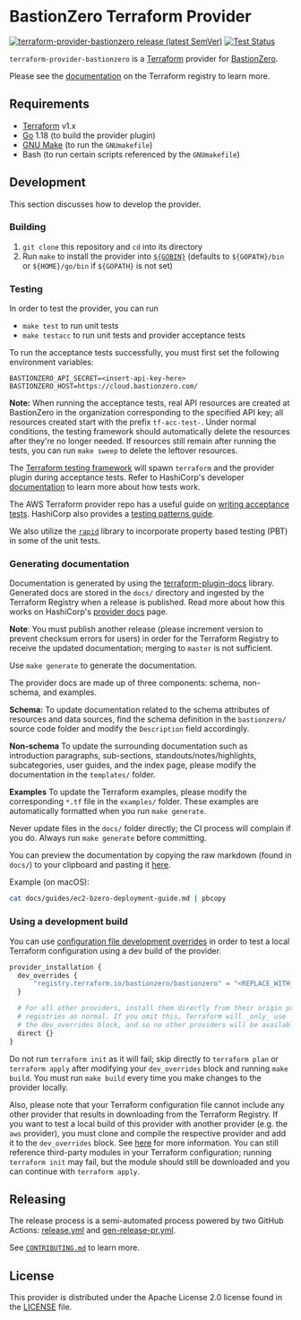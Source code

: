# BastionZero Terraform Provider

[![terraform-provider-bastionzero release (latest SemVer)](https://img.shields.io/github/v/release/bastionzero/terraform-provider-bastionzero?sort=semver)](https://github.com/bastionzero/terraform-provider-bastionzero/releases)
[![Test Status](https://github.com/bastionzero/terraform-provider-bastionzero/actions/workflows/acceptance-tests.yml/badge.svg?branch=master)](https://github.com/bastionzero/terraform-provider-bastionzero/actions/workflows/acceptance-tests.yml?query=branch%3Amaster)

`terraform-provider-bastionzero` is a [Terraform](https://www.terraform.io/)
provider for [BastionZero](https://www.bastionzero.com/).

Please see the
[documentation](https://registry.terraform.io/providers/bastionzero/bastionzero/latest/docs)
on the Terraform registry to learn more.

## Requirements
- [Terraform](https://www.terraform.io/downloads.html) v1.x
- [Go](https://golang.org/doc/install) 1.18 (to build the provider plugin)
- [GNU Make](https://www.gnu.org/software/make/) (to run the `GNUmakefile`)
- Bash (to run certain scripts referenced by the `GNUmakefile`)

## Development

This section discusses how to develop the provider. 

### Building

1. `git clone` this repository and `cd` into its directory
2. Run `make` to install the provider into
   [`${GOBIN}`](https://pkg.go.dev/cmd/go#hdr-Compile_and_install_packages_and_dependencies)
   (defaults to `${GOPATH}/bin` or `${HOME}/go/bin` if `${GOPATH}` is not set)

### Testing

In order to test the provider, you can run

* `make test` to run unit tests
* `make testacc` to run unit tests and provider acceptance tests

To run the acceptance tests successfully, you must first set the following
environment variables:

```
BASTIONZERO_API_SECRET=<insert-api-key-here>
BASTIONZERO_HOST=https://cloud.bastionzero.com/
```

**Note:** When running the acceptance tests, real API resources are created at
BastionZero in the organization corresponding to the specified API key; all
resources created start with the prefix `tf-acc-test-`. Under normal conditions,
the testing framework should automatically delete the resources after they're no
longer needed. If resources still remain after running the tests, you can run
`make sweep` to delete the leftover resources.

The [Terraform testing framework](https://github.com/hashicorp/terraform-plugin-testing) will spawn `terraform` and the provider plugin
during acceptance tests. Refer to HashiCorp's developer
[documentation](https://developer.hashicorp.com/terraform/plugin/testing) to
learn more about how tests work.

The AWS Terraform provider repo has a useful guide on [writing acceptance tests](https://github.com/hashicorp/terraform-provider-aws/blob/main/docs/running-and-writing-acceptance-tests.md#writing-an-acceptance-test). HashiCorp also provides a [testing patterns guide](https://developer.hashicorp.com/terraform/plugin/testing/testing-patterns).

We also utilize the [`rapid`](https://github.com/flyingmutant/rapid) library to
incorporate property based testing (PBT) in some of the unit tests.

### Generating documentation

Documentation is generated by using the
[terraform-plugin-docs](https://github.com/hashicorp/terraform-plugin-docs/)
library. Generated docs are stored in the `docs/` directory and ingested by the
Terraform Registry when a release is published. Read more about how this works
on HashiCorp's [provider docs](https://www.terraform.io/registry/providers/docs)
page.

**Note**: You must publish another release (please increment version to prevent
checksum errors for users) in order for the Terraform Registry to receive the
updated documentation; merging to `master` is not sufficient.

Use `make generate` to generate the documentation.

The provider docs are made up of three components: schema, non-schema, and
examples.

**Schema:** To update documentation related to the schema attributes of
resources and data sources, find the schema definition in the `bastionzero/`
source code folder and modify the `Description` field accordingly.

**Non-schema** To update the surrounding documentation such as introduction
paragraphs, sub-sections, standouts/notes/highlights, subcategories, user
guides, and the index page, please modify the documentation in the `templates/`
folder.

**Examples** To update the Terraform examples, please modify the corresponding
`*.tf` file in the `examples/` folder. These examples are automatically
formatted when you run `make generate`.

Never update files in the `docs/` folder directly; the CI process will complain
if you do. Always run `make generate` before committing.

You can preview the documentation by copying the raw markdown (found in `docs/`)
to your clipboard and pasting it
[here](https://registry.terraform.io/tools/doc-preview).

Example (on macOS):

```sh
cat docs/guides/ec2-bzero-deployment-guide.md | pbcopy
```

### Using a development build

You can use [configuration file development
overrides](https://www.terraform.io/cli/config/config-file#development-overrides-for-provider-developers)
in order to test a local Terraform configuration using a dev build of the
provider.

```terraform
provider_installation {
  dev_overrides {
      "registry.terraform.io/bastionzero/bastionzero" = "<REPLACE_WITH_GOPATH>/bin"
  }

  # For all other providers, install them directly from their origin provider
  # registries as normal. If you omit this, Terraform will _only_ use
  # the dev_overrides block, and so no other providers will be available.
  direct {}
}
```

Do not run `terraform init` as it will fail; skip directly to `terraform plan`
or `terraform apply` after modifying your `dev_overrides` block and running
`make build`. You must run `make build` every time you make changes to the
provider locally.

Also, please note that your Terraform configuration file cannot include any
other provider that results in downloading from the Terraform Registry. If you
want to test a local build of this provider with another provider (e.g. the
`aws` provider), you must clone and compile the respective provider and add it
to the `dev_overrides` block. See
[here](https://github.com/hashicorp/terraform/issues/27459#issuecomment-1382126220)
for more information. You can still reference third-party modules in your
Terraform configuration; running `terraform init` may fail, but the module
should still be downloaded and you can continue with `terraform apply`.

## Releasing

The release process is a semi-automated process powered by two GitHub Actions:
[release.yml](./.github/workflows/release.yml) and
[gen-release-pr.yml](./.github/workflows/gen-release-pr.yml).

See [`CONTRIBUTING.md`](./CONTRIBUTING.md#releasing) to learn more.

## License

This provider is distributed under the Apache License 2.0 license found in the
[LICENSE](./LICENSE) file.